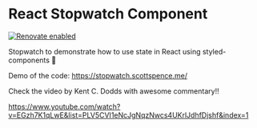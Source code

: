 # React Stopwatch Component

[![Renovate enabled](https://img.shields.io/badge/renovate-enabled-brightgreen.svg)](https://renovatebot.com/)

Stopwatch to demonstrate how to use state in React using
styled-components 💅

Demo of the code: https://stopwatch.scottspence.me/

Check the video by Kent C. Dodds with awesome commentary!!

https://www.youtube.com/watch?v=EGzh7K1qLwE&list=PLV5CVI1eNcJgNqzNwcs4UKrlJdhfDjshf&index=1
